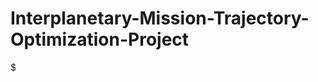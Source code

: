 # Interplanetary-Mission-Trajectory-Optimization-Project


$ <script src="https://cdn.dribbble.com/users/253392/screenshots/7128584/media/f8012f5661ff721d23f88fdedb1b5598.gif">
